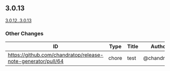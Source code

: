 <!-- Release notes generated using automated workflow -->

## 3.0.13
[3.0.12..3.0.13](https://github.com/chandratop/release-note-generation-demo/compare/3.0.12..3.0.13)
<!--- feat body end -->
<!--- break body end -->
<!--- sop body end -->

</details>
<!--- other header start -->

### Other Changes
<!--- other header end -->
<!--- other body start -->
| ID | Type | Title | Author | JIRA |
| -------------- | -------------- | -------------- | -------------- | -------------- |
| https://github.com/chandratop/release-note-generator/pull/64 | chore | test | @chandratop | N/A |
<!--- other body end -->
